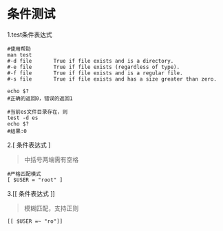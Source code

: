# 条件测试

1.test条件表达式

```shell
#使用帮助
man test
#-d file       True if file exists and is a directory.
#-e file       True if file exists (regardless of type).
#-f file       True if file exists and is a regular file.
#-s file       True if file exists and has a size greater than zero.

echo $?
#正确的返回0，错误的返回1
```

```shell
#当前es文件目录存在，则
test -d es
echo $?
#结果:0
```



2.[ 条件表达式 ]

> 中括号两端需有空格

```shell
#严格匹配模式
[ $USER = "root" ]
```



3.[[ 条件表达式 ]]

> 模糊匹配，支持正则

```shell
[[ $USER =~ "ro"]]
```



